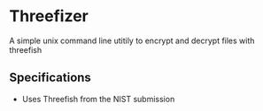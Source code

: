 Threefizer
===========

A simple unix command line utitily to encrypt and decrypt files with threefish

Specifications
--------------

* Uses Threefish from the NIST submission
